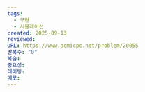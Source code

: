```yaml
---
tags:
  - 구현
  - 시뮬레이션
created: 2025-09-13
reviewed:
URL: https://www.acmicpc.net/problem/20055
반복수: "0"
복습:
중요성:
레이팅:
메모:
---
```

